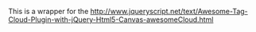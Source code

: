 This is a wrapper for the http://www.jqueryscript.net/text/Awesome-Tag-Cloud-Plugin-with-jQuery-Html5-Canvas-awesomeCloud.html
